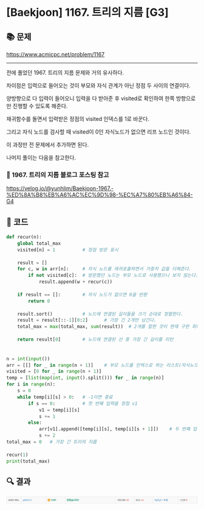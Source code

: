 # [Baekjoon] 1167. 트리의 지름 [G3]

## 📚 문제

https://www.acmicpc.net/problem/1167

---

전에 풀었던 1967. 트리의 지름 문제와 거의 유사하다.

차이점은 입력으로 들어오는 것이 부모와 자식 관계가 아닌 정점 두 사이의 연결이다.

양방향으로 다 입력이 들어오니 입력을 다 받아준 후 visited로 확인하여 한쪽 방향으로만 진행할 수 있도록 해준다.

재귀함수를 돌면서 입력받은 정점의 visited 인덱스를 1로 바꾼다.

그리고 자식 노드를 검사할 때 visited이 0인 자식노드가 없으면 리프 노드인 것이다.

이 과정만 전 문제에서 추가하면 된다.

나머지 풀이는 다음을 참고한다.



### 📌 1967. 트리의 지름 블로그 포스팅 참고

https://velog.io/@yunhlim/Baekjoon-1967.-%ED%8A%B8%EB%A6%AC%EC%9D%98-%EC%A7%80%EB%A6%84-G4



## 📒 코드

```python
def recur(n):
    global total_max
    visited[n] = 1          # 정점 방문 표시
    
    result = []
    for c, w in arr[n]:     # 자식 노드를 재귀호출하면서 가중치 값을 더해준다.
        if not visited[c]:  # 방문했던 노드는 부모 노드로 사용했으니 보지 않는다.
            result.append(w + recur(c))

    if result == []:        # 자식 노드가 없으면 0을 반환
        return 0

    result.sort()           # 노드에 연결된 길이들을 크기 순대로 정렬한다.
    result = result[::-1][0:2]      # 가장 긴 2개만 남긴다.
    total_max = max(total_max, sum(result))  # 2개를 합한 것이 현재 구한 최대 트리의 지름보다 큰지 확인

    return result[0]        # 노드에 연결된 선 중 가장 긴 길이를 리턴


n = int(input())
arr = [[] for _ in range(n + 1)]    # 부모 노드를 인덱스로 하는 리스트(자식노드와 가중치를 담는다.)
visited = [0 for _ in range(n + 1)]
temp = [list(map(int, input().split())) for _ in range(n)]
for i in range(n):
    s = 0
    while temp[i][s] > 0:   # -1이면 종료
        if s == 0:          # 첫 번째 입력을 정점 v1
            v1 = temp[i][s]
            s += 1
        else:
            arr[v1].append([temp[i][s], temp[i][s + 1]])    # 두 번째 입력부터 정점 v2, w로 받아 arr에 넣어준다.
            s += 2
total_max = 0   # 가장 긴 트리의 지름

recur(1)
print(total_max)
```

## 🔍 결과

![image-20220318001323019](README.assets/image-20220318001323019.png)